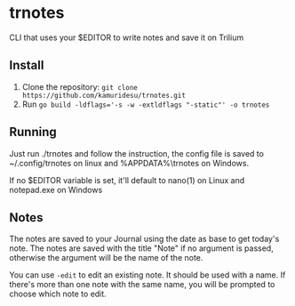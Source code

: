 # trnotes

CLI that uses your $EDITOR to write notes and save it on Trilium

## Install
1. Clone the repository: `git clone https://github.com/kamuridesu/trnotes.git`
2. Run `go build -ldflags='-s -w -extldflags "-static"' -o trnotes`

## Running
Just run ./trnotes and follow the instruction, the config file is saved to ~/.config/trnotes on linux and %APPDATA%\trnotes on Windows.

If no $EDITOR variable is set, it'll default to nano(1) on Linux and notepad.exe on Windows

## Notes
The notes are saved to your Journal using the date as base to get today's note. The notes are saved with the title "Note" if no argument is passed, otherwise the argument will be the name of the note.

You can use `-edit` to edit an existing note. It should be used with a name. If there's more than one note with the same name, you will be prompted to choose which note to edit.
